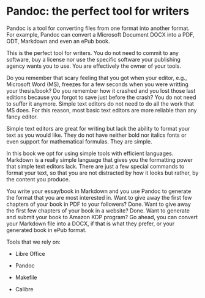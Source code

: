 # Pandoc: the perfect tool for writers

<!--
Explain and motivate why Pandoc is the tool for writters.  Whether you are a
science fiction writter or researcher, Pandoc fits there.

One can use Microsoft Word to write the document and generate
its ePub version ready to be submitted to online retailers.

One can write in Markdown and generate slides, well formatted PDF documents,
LaTeX documents, Microsoft Word, a website, etc. The possibilities are limitless.
-->

Pandoc is a tool for converting files from one format into another format.  For
example, Pandoc can convert a Microsoft Document DOCX into a PDF, ODT, Markdown
and even an ePub book.

This is the perfect tool for writers. You do not need to commit to any software,
buy a license nor use the specific software your publishing agency wants you to
use. You are effectively the owner of your tools.

Do you remember that scary feeling that you got when your editor, e.g.,
Microsoft Word (MS), freezes for a few seconds when you were writting your
thesis/book? Do you remember how it crashed and you lost those last editions
because you forgot to save just before the crash? You do not need to suffer it
anymore. Simple text editors do not need to do all the work that MS does. For
this reason, most basic text editors are more reliable than any fancy editor.

Simple text editors are great for writing but lack the ability to format your
text as you would like. They do not have neither bold nor italics fonts or even
support for mathematical formulas. They are simple.

In this book we opt for using simple tools with efficient languages. Markdown is
a really simple language that gives you the formatting power that simple text
editors lack. There are just a few special commands to format your text, so that
you are not distracted by how it looks but rather, by the content you produce.

You write your essay/book in Markdown and you use Pandoc to generate the format
that you are most interested in. Want to give away the first few chapters of
your book in PDF to your followers? Done. Want to give away the first few
chapters of your book in a website? Done. Want to generate and submit your book
to Amazon KDP program? Go ahead, you can convert your Markdown file into a DOCX,
if that is what they prefer, or your generated book in ePub format.

Tools that we rely on:

* Libre Office

* Pandoc

* Makefile

* Calibre

